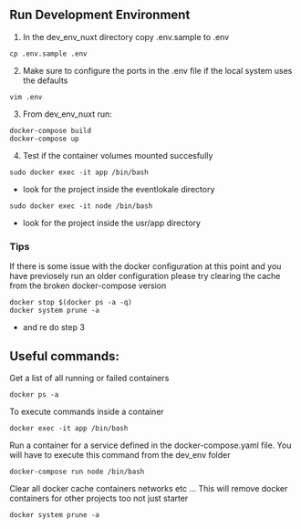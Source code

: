 ##  Run Development Environment

1. In the dev_env_nuxt directory copy .env.sample to .env
```shell
cp .env.sample .env
```

2. Make sure to configure the ports in the .env file if the local system uses the defaults
```shell
vim .env
```

3. From dev_env_nuxt run:
```shell
docker-compose build
docker-compose up
```

4. Test if the container volumes mounted succesfully
```shell
sudo docker exec -it app /bin/bash
```
- look for the project inside the eventlokale directory
```shell
sudo docker exec -it node /bin/bash
```
-  look for the project inside the usr/app directory

### Tips

If there is some issue with the docker configuration at this point and you have previosely run an older configuration please try clearing the cache from the broken docker-compose version
```shell
docker stop $(docker ps -a -q)
docker system prune -a
```
- and re do step 3

## Useful commands:

Get a list of all running or failed containers
```shell
docker ps -a
```
To execute commands inside a container
```shell
docker exec -it app /bin/bash
```
Run a container for a service defined in the docker-compose.yaml file. You will have to execute this command from the dev_env folder
```shell
docker-compose run node /bin/bash
```
Clear all docker cache containers networks etc ... This will remove docker containers for other projects too not just starter
```shell
docker system prune -a
```